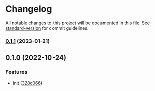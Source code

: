 # Changelog

All notable changes to this project will be documented in this file. See [standard-version](https://github.com/conventional-changelog/standard-version) for commit guidelines.

### [0.1.1](https://github.com/BlackGlory/url-operator/compare/v0.1.0...v0.1.1) (2023-01-21)

## 0.1.0 (2022-10-24)


### Features

* init ([328c066](https://github.com/BlackGlory/url-operator/commit/328c066669ca5715811d6efd77ceddc1d8efe5a9))
